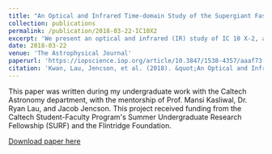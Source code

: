 ```yaml
---
title: "An Optical and Infrared Time-domain Study of the Supergiant Fast X-Ray Transient Candidate IC 10 X-2"
collection: publications
permalink: /publication/2018-03-22-IC10X2
excerpt: 'We present an optical and infrared (IR) study of IC 10 X-2, a high-mass X-ray binary in the galaxy IC 10.'
date: 2018-03-22
venue: 'The Astrophysical Journal'
paperurl: 'https://iopscience.iop.org/article/10.3847/1538-4357/aaaf73'
citation: 'Kwan, Lau, Jencson, et al. (2018). &quot;An Optical and Infrared Time-domain Study of the Supergiant Fast X-Ray Transient Candidate IC 10 X-2.&quot; <i>The Astrophysical Journal</i>. 856(1).'
---
```

This paper was written during my undergraduate work with the Caltech Astronomy department, with the mentorship of Prof. Mansi Kasliwal, Dr. Ryan Lau, and Jacob Jencson. This project received funding from the Caltech Student-Faculty Program's Summer Undergraduate Research Fellowship (SURF) and the Flintridge Foundation.

[Download paper here](https://iopscience.iop.org/article/10.3847/1538-4357/aaaf73/pdf)